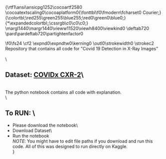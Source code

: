 {\rtf1\ansi\ansicpg1252\cocoartf2580
\cocoatextscaling0\cocoaplatform0{\fonttbl\f0\fmodern\fcharset0 Courier;}
{\colortbl;\red255\green255\blue255;\red0\green0\blue0;}
{\*\expandedcolortbl;;\cssrgb\c0\c0\c0;}
\margl1440\margr1440\vieww11520\viewh8400\viewkind0
\deftab720
\pard\pardeftab720\partightenfactor0

\f0\fs24 \cf2 \expnd0\expndtw0\kerning0
\outl0\strokewidth0 \strokec2 Repository that contains all code for "Covid 19 Detection in X-Ray Images"\
\
\
## Dataset: [COVIDx CXR-2](https://www.kaggle.com/andyczhao/covidx-cxr2)\
\
The python notebook contains all code with explanation. \
\
## To RUN: \
- Please download the notebook\
- Download Dataset\
- Run the notebook\
_NOTE_: You might have to edit file paths if you download and run this code. All of this was designed to run directly on Kaggle.\
}